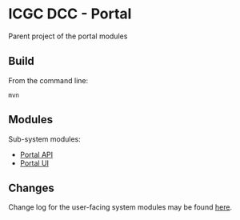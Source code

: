 ICGC DCC - Portal
===

Parent project of the portal modules

Build
---

From the command line:

    mvn
    
Modules
---

Sub-system modules:

- [Portal API](dcc-portal-api/README.md)
- [Portal UI](dcc-portal-ui/README.md)

Changes
---
Change log for the user-facing system modules may be found [here](CHANGES.md).
